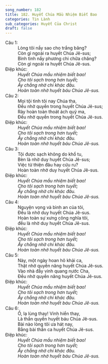 ```yaml
---
song_number: 182
title: 182. Huyết Chúa Mầu Nhiệm Biết Bao
categories: Tin Lành
sub_categories: Huyết Của Christ
draft: false
---
```

<dl><dt>Câu 1:</dt><dd data-verse="1">Lòng tôi nầy sao cho trắng băng? <br/>Còn gì ngoài ra huyết Chúa Jê-sus; <br/>Bình tình nầy phương chi chữa chăng? <br/>Còn gì ngoài ra huyết Chúa Jê-sus. </dd><dt>Điệp khúc:</dt><dd data-chorus="1"><em>Huyết Chúa mầu nhiệm biết bao! <br/>Cho tôi sạch trong hơn tuyết; <br/>Ấy chẳng nhờ chi khác đâu. <br/>Hoàn toàn nhờ huyết báu Chúa Jê-sus. </em></dd><dt>Câu 2:</dt><dd data-verse="2">Mọi tội tình tôi nay Chúa tha, <br/>Đều nhờ quyền trong huyết Chúa Jê-sus; <br/>Rày hoàn toàn thoát ách quỷ ma, <br/>Đều nhờ quyền trong huyết Chúa Jê-sus. </dd><dt>Điệp khúc:</dt><dd data-chorus="1"><em>Huyết Chúa mầu nhiệm biết bao! <br/>Cho tôi sạch trong hơn tuyết; <br/>Ấy chẳng nhờ chi khác đâu. <br/>Hoàn toàn nhờ huyết báu Chúa Jê-sus. </em></dd><dt>Câu 3:</dt><dd data-verse="3">Tội được sạch không do khổ tu, <br/>Bèn là nhờ duy huyết Chúa Jê-sus; <br/>Việc từ thiện đâu hay cứu ru? <br/>Hoàn toàn nhờ duy huyết Chúa Jê-sus. </dd><dt>Điệp khúc:</dt><dd data-chorus="1"><em>Huyết Chúa mầu nhiệm biết bao! <br/>Cho tôi sạch trong hơn tuyết; <br/>Ấy chẳng nhờ chi khác đâu. <br/>Hoàn toàn nhờ huyết báu Chúa Jê-sus. </em></dd><dt>Câu 4:</dt><dd data-verse="4">Nguyện vọng và bình an của tôi, <br/>Đều là nhờ duy huyết Chúa Jê-sus. <br/>Hoàn toàn sự xưng công nghĩa tôi, <br/>đều là nhờ duy huyết Chúa Jê-sus. </dd><dt>Điệp khúc:</dt><dd data-chorus="1"><em>Huyết Chúa mầu nhiệm biết bao! <br/>Cho tôi sạch trong hơn tuyết; <br/>Ấy chẳng nhờ chi khác đâu. <br/>Hoàn toàn nhờ huyết báu Chúa Jê-sus. </em></dd><dt>Câu 5:</dt><dd data-verse="5">Này, một ngày hoan hô khải ca, <br/>Thật nhờ quyền năng huyết Chúa Jê-sus. <br/>Vào nhà đầy vinh quang nước Cha, <br/>Đều nhờ quyền năng huyết Chúa Jê-sus. </dd><dt>Điệp khúc:</dt><dd data-chorus="1"><em>Huyết Chúa mầu nhiệm biết bao! <br/>Cho tôi sạch trong hơn tuyết; <br/>Ấy chẳng nhờ chi khác đâu. <br/>Hoàn toàn nhờ huyết báu Chúa Jê-sus. </em></dd><dt>Câu 6:</dt><dd data-verse="6">Ồ, lạ lùng thay! Vinh hiển thay, <br/>Là thần quyền huyết báu Chúa Jê-sus. <br/>Bài nào lòng tôi ưa hát nay, <br/>Bằng bài thần ca huyết Chúa Jê-sus. </dd><dt>Điệp khúc:</dt><dd data-chorus="1"><em>Huyết Chúa mầu nhiệm biết bao! <br/>Cho tôi sạch trong hơn tuyết; <br/>Ấy chẳng nhờ chi khác đâu. <br/>Hoàn toàn nhờ huyết báu Chúa Jê-sus. </em></dd></dl>